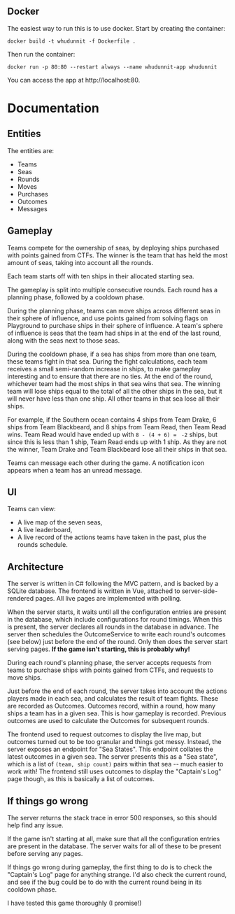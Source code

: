 ## Docker

The easiest way to run this is to use docker. Start by creating the container:

    docker build -t whudunnit -f Dockerfile .

Then run the container:

    docker run -p 80:80 --restart always --name whudunnit-app whudunnit

You can access the app at http://localhost:80.

# Documentation
## Entities
The entities are:
- Teams
- Seas
- Rounds
- Moves
- Purchases
- Outcomes
- Messages

## Gameplay
Teams compete for the ownership of seas, by deploying ships purchased with points gained from CTFs. The winner is the team that has held the most amount of seas, taking into account all the rounds.

Each team starts off with ten ships in their allocated starting sea.

The gameplay is split into multiple consecutive rounds. Each round has a planning phase, followed by a cooldown phase. 

During the planning phase, teams can move ships across different seas in their sphere of influence, and use points gained from solving flags on Playground to purchase ships in their sphere of influence. A team's sphere of influence is seas that the team had ships in at the end of the last round, along with the seas next to those seas.

During the cooldown phase, if a sea has ships from more than one team, these teams fight in that sea. During the fight calculations, each team receives a small semi-random increase in ships, to make gameplay interesting and to ensure that there are no ties. At the end of the round, whichever team had the most ships in that sea wins that sea. The winning team will lose ships equal to the total of all the other ships in the sea, but it will never have less than one ship. All other teams in that sea lose all their ships.

For example, if the Southern ocean contains 4 ships from Team Drake, 6 ships from Team Blackbeard, and 8 ships from Team Read, then Team Read wins. Team Read would have ended up with `8 - (4 + 6) = ` `-2` ships, but since this is less than 1 ship, Team Read ends up with 1 ship. As they are not the winner, Team Drake and Team Blackbeard lose all their ships in that sea. 

Teams can message each other during the game. A notification icon appears when a team has an unread message.

## UI
Teams can view:
- A live map of the seven seas,
- A live leaderboard,
- A live record of the actions teams have taken in the past, plus the rounds schedule.

## Architecture
The server is written in C# following the MVC pattern, and is backed by a SQLite database. The frontend is written in Vue, attached to server-side-rendered pages. All live pages are implemented with polling.

When the server starts, it waits until all the configuration entries are present in the database, which include configurations for round timings. When this is present, the server declares all rounds in the database in advance. The server then schedules the OutcomeService to write each round's outcomes (see below) just before the end of the round. Only then does the server start serving pages. **If the game isn't starting, this is probably why!**

During each round's planning phase, the server accepts requests from teams to purchase ships with points gained from CTFs, and requests to move ships.

Just before the end of each round, the server takes into account the actions players made in each sea, and calculates the result of team fights. These are recorded as Outcomes. Outcomes record, within a round, how many ships a team has in a given sea. This is how gameplay is recorded. Previous outcomes are used to calculate the Outcomes for subsequent rounds.

The frontend used to request outcomes to display the live map, but outcomes turned out to be too granular and things got messy. Instead, the server exposes an endpoint for "Sea States". This endpoint collates the latest outcomes in a given sea. The server presents this as a "Sea state", which is a list of `(team, ship count)` pairs within that sea -- much easier to work with! The frontend still uses outcomes to display the "Captain's Log" page though, as this is basically a list of outcomes.

## If things go wrong
The server returns the stack trace in error 500 responses, so this should help find any issue.

If the game isn't starting at all, make sure that all the configuration entries are present in the database. The server waits for all of these to be present before serving any pages.

If things go wrong during gameplay, the first thing to do is to check the "Captain's Log" page for anything strange. I'd also check the current round, and see if the bug could be to do with the current round being in its cooldown phase. 

I have tested this game thoroughly (I promise!)
